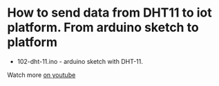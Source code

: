 # How to send data from DHT11 to iot platform. From arduino sketch to platform

- 102-dht-11.ino - arduino sketch with DHT-11.

Watch more [on youtube](https://www.youtube.com/watch?v=k2isHBzxYik&list=PLb9vz8ebECgXBgilNF5UF7j01h2xWS-3I&index=2)